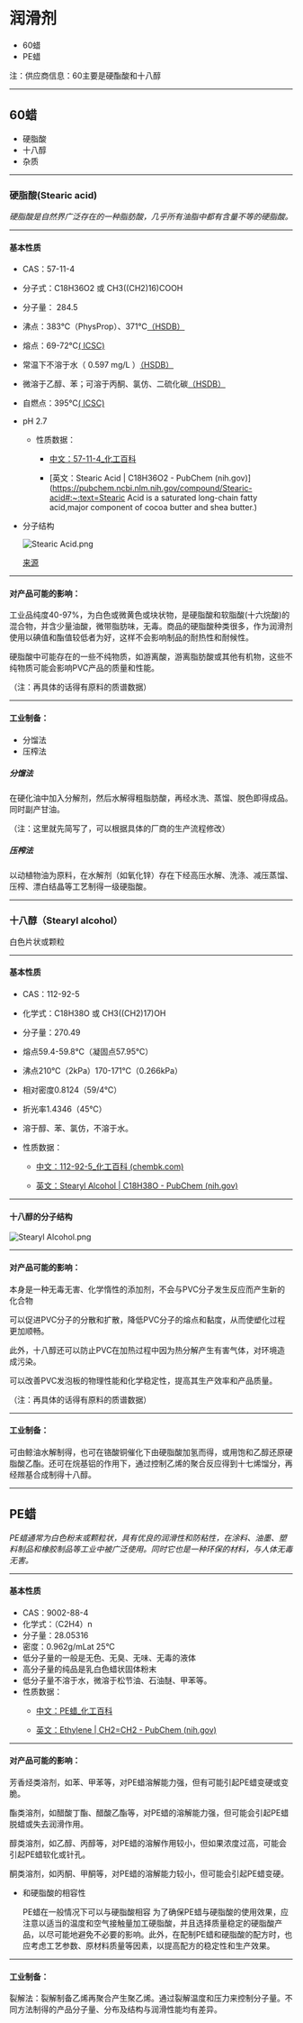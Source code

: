 # 润滑剂

- 60蜡
- PE蜡

注：供应商信息：60主要是硬酯酸和十八醇

---

## 60蜡

- 硬脂酸
- 十八醇
- 杂质

---

### 硬脂酸(Stearic acid)
*硬脂酸是自然界广泛存在的一种脂肪酸，几乎所有油脂中都有含量不等的硬脂酸。*

---

#### 基本性质

- CAS：57-11-4

- 分子式：C18H36O2 或 CH3((CH2)16)COOH

- 分子量： 284.5

- 沸点：383℃（PhysProp）、371℃[（HSDB）](https://pubchem.ncbi.nlm.nih.gov/source/hsdb/2000)

- 熔点：69-72℃[( ICSC) ](https://www.ilo.org/dyn/icsc/showcard.display?p_version=2&p_card_id=0568)

- 常温下不溶于水（ 0.597 mg/L ）[（HSDB）](https://pubchem.ncbi.nlm.nih.gov/source/hsdb/2000)

- 微溶于乙醇、苯；可溶于丙酮、氯仿、二硫化碳[（HSDB）](https://pubchem.ncbi.nlm.nih.gov/source/hsdb/2000)

- 自燃点：395℃[( ICSC) ](https://www.ilo.org/dyn/icsc/showcard.display?p_version=2&p_card_id=0568)

- pH  2.7

  - 性质数据：
	- [中文：57-11-4_化工百科 ](https://www.chembk.com/cn/chem/57-11-4)

	- [英文：Stearic Acid | C18H36O2 - PubChem (nih.gov)](https://pubchem.ncbi.nlm.nih.gov/compound/Stearic-acid#:~:text=Stearic Acid is a saturated long-chain fatty acid,major component of cocoa butter and shea butter.)

- 分子结构

  ![Stearic Acid.png](https://pubchem.ncbi.nlm.nih.gov/image/imgsrv.fcgi?cid=5281&t=l)

  [来源](https://pubchem.ncbi.nlm.nih.gov/compound/Stearic-acid#section=Uses&fullscreen=true)

---

#### 对产品可能的影响：

工业品纯度40-97%，为白色或微黄色或块状物，是硬脂酸和软脂酸(十六烷酸)的混合物，并含少量油酸，微带脂肪味，无毒。商品的硬脂酸种类很多，作为润滑剂使用以碘值和酯值较低者为好，这样不会影响制品的耐热性和耐候性。

硬脂酸中可能存在的一些不纯物质，如游离酸，游离脂肪酸或其他有机物，这些不纯物质可能会影响PVC产品的质量和性能。

（注：再具体的话得有原料的质谱数据）

---

#### 工业制备：

- 分馏法 
- 压榨法 

##### 分馏法

在硬化油中加入分解剂，然后水解得粗脂肪酸，再经水洗、蒸馏、脱色即得成品。同时副产甘油。

（注：这里就先简写了，可以根据具体的厂商的生产流程修改）

##### 压榨法

以动植物油为原料，在水解剂（如氧化锌）存在下经高压水解、洗涤、减压蒸馏、压榨、漂白结晶等工艺制得一级硬脂酸。

---



### 十八醇（Stearyl alcohol）
白色片状或颗粒

---

#### 基本性质

- CAS：112-92-5
- 化学式：C18H38O 或 CH3((CH2)17)OH
- 分子量：270.49

- 熔点59.4-59.8℃（凝固点57.95℃）

- 沸点210℃（2kPa）170-171℃（0.266kPa）

- 相对密度0.8124（59/4℃）

- 折光率1.4346（45℃）

- 溶于醇、苯、氯仿，不溶于水。

- 性质数据：
	- [中文：112-92-5_化工百科 (chembk.com)](https://www.chembk.com/cn/chem/112-92-5)

	- [英文：Stearyl Alcohol | C18H38O - PubChem (nih.gov)](https://pubchem.ncbi.nlm.nih.gov/compound/8221)

---

#### 十八醇的分子结构
![Stearyl Alcohol.png](https://pubchem.ncbi.nlm.nih.gov/image/imgsrv.fcgi?cid=8221&t=l)

---
#### 对产品可能的影响：
本身是一种无毒无害、化学惰性的添加剂，不会与PVC分子发生反应而产生新的化合物

可以促进PVC分子的分散和扩散，降低PVC分子的熔点和黏度，从而使塑化过程更加顺畅。

此外，十八醇还可以防止PVC在加热过程中因为热分解产生有害气体，对环境造成污染。

可以改善PVC发泡板的物理性能和化学稳定性，提高其生产效率和产品质量。

（注：再具体的话得有原料的质谱数据）

---

#### 工业制备：

可由鲸油水解制得，也可在铬酸铜催化下由硬脂酸加氢而得，或用饱和乙醇还原硬脂酸乙酯。还可在烷基铝的作用下，通过控制乙烯的聚合反应得到十七烯馏分，再经羰基合成制得十八醇。

---

## PE蜡
*PE蜡通常为白色粉末或颗粒状，具有优良的润滑性和防粘性，在涂料、油墨、塑料制品和橡胶制品等工业中被广泛使用。同时它也是一种环保的材料，与人体无毒无害。*

---
#### 基本性质
- CAS：9002-88-4
- 化学式：（C2H4）n
- 分子量：28.05316
- 密度：0.962g/mLat 25°C
- 低分子量的一般是无色、无臭、无味、无毒的液体
- 高分子量的纯品是乳白色蜡状固体粉末
- 低分子量不溶于水，微溶于松节油、石油醚、甲苯等。
- 性质数据：
	- [中文：PE蜡_化工百科](https://www.chembk.com/cn/chem/PE蜡)
	
	- [英文：Ethylene | CH2=CH2 - PubChem (nih.gov)](https://pubchem.ncbi.nlm.nih.gov/compound/6325)

---
#### 对产品可能的影响：
芳香烃类溶剂，如苯、甲苯等，对PE蜡溶解能力强，但有可能引起PE蜡变硬或变脆。

酯类溶剂，如醋酸丁酯、醋酸乙酯等，对PE蜡的溶解能力强，但可能会引起PE蜡脱蜡或失去润滑作用。

醇类溶剂，如乙醇、丙醇等，对PE蜡的溶解作用较小，但如果浓度过高，可能会引起PE蜡软化或针孔。

酮类溶剂，如丙酮、甲酮等，对PE蜡的溶解能力较小，但可能会引起PE蜡变硬。



- 和硬脂酸的相容性

	PE蜡在一般情况下可以与硬脂酸相容
	为了确保PE蜡与硬脂酸的使用效果，应注意以适当的温度和空气接触量加工硬脂酸，并且选择质量稳定的硬脂酸产品，以尽可能地避免不必要的影响。此外，在配制PE蜡和硬脂酸的配方时，也应考虑工艺参数、原材料质量等因素，以提高配方的稳定性和生产效果。

---

#### 工业制备：
裂解法：裂解制备乙烯再聚合产生聚乙烯。通过裂解温度和压力来控制分子量。不同方法制得的产品分子量、分布及结构与润滑性能均有差异。

